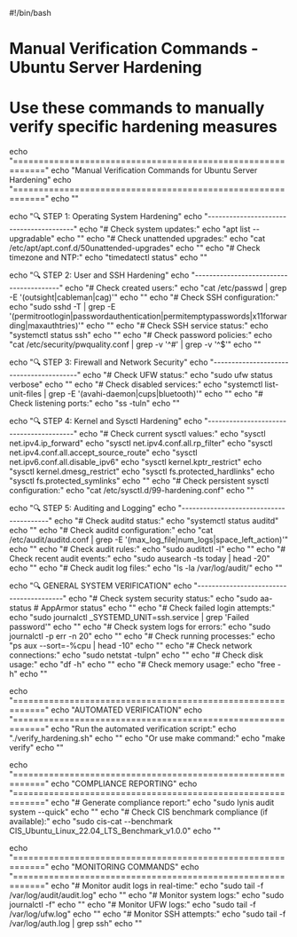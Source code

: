 #!/bin/bash
# Manual Verification Commands - Ubuntu Server Hardening
# Use these commands to manually verify specific hardening measures

echo "============================================================"
echo "Manual Verification Commands for Ubuntu Server Hardening"
echo "============================================================"
echo ""

echo "🔍 STEP 1: Operating System Hardening"
echo "----------------------------------------"
echo "# Check system updates:"
echo "apt list --upgradable"
echo ""
echo "# Check unattended upgrades:"
echo "cat /etc/apt/apt.conf.d/50unattended-upgrades"
echo ""
echo "# Check timezone and NTP:"
echo "timedatectl status"
echo ""

echo "🔍 STEP 2: User and SSH Hardening"
echo "----------------------------------------"
echo "# Check created users:"
echo "cat /etc/passwd | grep -E '(outsight|cableman|cag)'"
echo ""
echo "# Check SSH configuration:"
echo "sudo sshd -T | grep -E '(permitrootlogin|passwordauthentication|permitemptypasswords|x11forwarding|maxauthtries)'"
echo ""
echo "# Check SSH service status:"
echo "systemctl status ssh"
echo ""
echo "# Check password policies:"
echo "cat /etc/security/pwquality.conf | grep -v '^#' | grep -v '^$'"
echo ""

echo "🔍 STEP 3: Firewall and Network Security"
echo "----------------------------------------"
echo "# Check UFW status:"
echo "sudo ufw status verbose"
echo ""
echo "# Check disabled services:"
echo "systemctl list-unit-files | grep -E '(avahi-daemon|cups|bluetooth)'"
echo ""
echo "# Check listening ports:"
echo "ss -tuln"
echo ""

echo "🔍 STEP 4: Kernel and Sysctl Hardening"
echo "----------------------------------------"
echo "# Check current sysctl values:"
echo "sysctl net.ipv4.ip_forward"
echo "sysctl net.ipv4.conf.all.rp_filter"
echo "sysctl net.ipv4.conf.all.accept_source_route"
echo "sysctl net.ipv6.conf.all.disable_ipv6"
echo "sysctl kernel.kptr_restrict"
echo "sysctl kernel.dmesg_restrict"
echo "sysctl fs.protected_hardlinks"
echo "sysctl fs.protected_symlinks"
echo ""
echo "# Check persistent sysctl configuration:"
echo "cat /etc/sysctl.d/99-hardening.conf"
echo ""

echo "🔍 STEP 5: Auditing and Logging"
echo "----------------------------------------"
echo "# Check auditd status:"
echo "systemctl status auditd"
echo ""
echo "# Check auditd configuration:"
echo "cat /etc/audit/auditd.conf | grep -E '(max_log_file|num_logs|space_left_action)'"
echo ""
echo "# Check audit rules:"
echo "sudo auditctl -l"
echo ""
echo "# Check recent audit events:"
echo "sudo ausearch -ts today | head -20"
echo ""
echo "# Check audit log files:"
echo "ls -la /var/log/audit/"
echo ""

echo "🔍 GENERAL SYSTEM VERIFICATION"
echo "----------------------------------------"
echo "# Check system security status:"
echo "sudo aa-status  # AppArmor status"
echo ""
echo "# Check failed login attempts:"
echo "sudo journalctl _SYSTEMD_UNIT=ssh.service | grep 'Failed password'"
echo ""
echo "# Check system logs for errors:"
echo "sudo journalctl -p err -n 20"
echo ""
echo "# Check running processes:"
echo "ps aux --sort=-%cpu | head -10"
echo ""
echo "# Check network connections:"
echo "sudo netstat -tulpn"
echo ""
echo "# Check disk usage:"
echo "df -h"
echo ""
echo "# Check memory usage:"
echo "free -h"
echo ""

echo "============================================================"
echo "AUTOMATED VERIFICATION"
echo "============================================================"
echo "Run the automated verification script:"
echo "./verify_hardening.sh"
echo ""
echo "Or use make command:"
echo "make verify"
echo ""

echo "============================================================"
echo "COMPLIANCE REPORTING"
echo "============================================================"
echo "# Generate compliance report:"
echo "sudo lynis audit system --quick"
echo ""
echo "# Check CIS benchmark compliance (if available):"
echo "sudo cis-cat --benchmark CIS_Ubuntu_Linux_22.04_LTS_Benchmark_v1.0.0"
echo ""

echo "============================================================"
echo "MONITORING COMMANDS"
echo "============================================================"
echo "# Monitor audit logs in real-time:"
echo "sudo tail -f /var/log/audit/audit.log"
echo ""
echo "# Monitor system logs:"
echo "sudo journalctl -f"
echo ""
echo "# Monitor UFW logs:"
echo "sudo tail -f /var/log/ufw.log"
echo ""
echo "# Monitor SSH attempts:"
echo "sudo tail -f /var/log/auth.log | grep ssh"
echo ""
